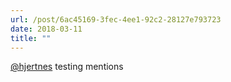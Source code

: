 ```yaml
---
url: /post/6ac45169-3fec-4ee1-92c2-28127e793723
date: 2018-03-11
title: ""
---
```




[@hjertnes](https://micro.blog/hjertnes) testing mentions
